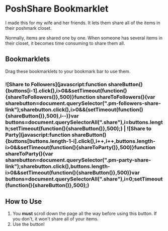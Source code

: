 # PoshShare Bookmarklet

I made this for my wife and her friends. It lets them share all of the items in their poshmark closet.

Normally, items are shared one by one. When someone has several items in their closet, it becomes time consuming to
share them all.

## Bookmarklets

Drag these bookmarklets to your bookmark bar to use them.

### ![Share to Followers](javascript:function shareButton(){buttons[i-1].click(),i>0&&setTimeout(function(){shareToFollowers()},500)}function shareToFollowers(){var sharebutton=document.querySelector(".pm-followers-share-link");sharebutton.click(),i>0&&(setTimeout(function(){shareButton()},500),i--)}var buttons=document.querySelectorAll(".share"),i=buttons.length;setTimeout(function(){shareButton()},500);) | ![Share to Party](javascript:function shareButton(){buttons[buttons.length-1-i].click(),i++,i++,buttons.length-i>0&&setTimeout(function(){shareToParty()},500)}function shareToParty(){var sharebutton=document.querySelector(".pm-party-share-link");sharebutton.click(),buttons.length-i>0&&setTimeout(function(){shareButton()},500)}var buttons=document.querySelectorAll(".share"),i=0;setTimeout(function(){shareButton()},500);)


## How to Use

1. You **must** scroll down the page all the way before using this button. If you don't, it won't share all of your items.
2. Use the button!
